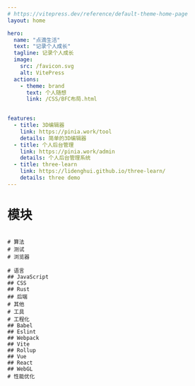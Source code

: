 ```yaml
---
# https://vitepress.dev/reference/default-theme-home-page
layout: home

hero:
  name: "点滴生活"
  text: "记录个人成长"
  tagline: 记录个人成长
  image:
    src: /favicon.svg
    alt: VitePress
  actions:
    - theme: brand
      text: 个人随想
      link: /CSS/BFC布局.html
  

features:
  - title: 3D编辑器
    link: https://pinia.work/tool
    details: 简单的3D编辑器
  - title: 个人后台管理
    link: https://pinia.work/admin
    details: 个人后台管理系统
  - title: three-learn
    link: https://lidenghui.github.io/three-learn/
    details: three demo
---
```


<script setup>
import BlogList from './components/BlogList.vue';
import PackageList from "./components/PackageList.vue";

</script>
<PackageList > </PackageList>
<BlogList></BlogList>

# 模块
```mindmap

# 算法
# 测试
# 浏览器

# 语言
## JavaScript
## CSS
## Rust
## 后端
# 其他
# 工具
# 工程化
## Babel
## Eslint
## Webpack
## Vite
## Rollup
## Vue
## React
## WebGL
# 性能优化

```
